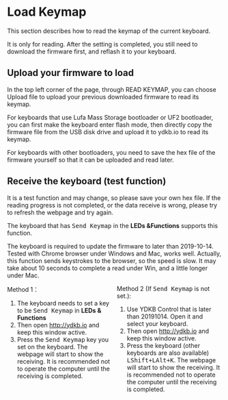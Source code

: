 # Load Keymap

This section describes how to read the keymap of the current keyboard.

It is only for reading. After the setting is completed, you still need to download the firmware first, and reflash it to your keyboard.


## Upload your firmware to load

In the top left corner of the page, through READ KEYMAP, you can choose Upload file to upload your previous downloaded firmware to read its keymap.

For keyboards that use Lufa Mass Storage bootloader or UF2 bootloader, you can first make the keyboard enter flash mode, then directly copy the firmware file from the USB disk drive and upload it to ydkb.io to read its keymap.

For keyboards with other bootloaders, you need to save the hex file of the firmware yourself so that it can be uploaded and read later.


## Receive the keyboard (test function)

It is a test function and may change, so please save your own hex file. If the reading progress is not completed, or the data receive is wrong, please try to refresh the webpage and try again.

The keyboard that has <kbd>Send Keymap</kbd> in the **LEDs &Functions** supports this function.

The keyboard is required to update the firmware to later than 2019-10-14. Tested with Chrome browser under Windows and Mac, works well. Actually, this function sends keystrokes to the browser, so the speed is slow. It may take about 10 seconds to complete a read under Win, and a little longer under Mac.

<html>
<two_col>
<div style="float:left;width:48%;">
<col_h5>Method 1：</col_h5>

  1. The keyboard needs to set a key to be <kbd>Send Keymap</kbd> in **LEDs & Functions**
  2. Then open http://ydkb.io and keep this window active.
  3. Press the <kbd>Send Keymap</kbd> key you set on the keyboard. The webpage will start to show the receiving. It is recommended not to operate the computer until the receiving is completed.

</div>
<div style="float:left;width:3%;">&nbsp;</div>
<div style="float:left;width:48%;">
<col_h5>Method 2 (If <kbd>Send Keymap</kbd> is not set.):</col_h5>

  1. Use YDKB Control that is later than 20191014. Open it and select your keyboard.
  2. Then open http://ydkb.io and keep this window active.
  3. Press the keyboard (other keyboards are also available) <kbd>LShift+LAlt+K</kbd>. The webpage will start to show the receiving. It is recommended not to operate the computer until the receiving is completed.
</div>
</two_col>
<div style="clear:both;"></div>
</html>
